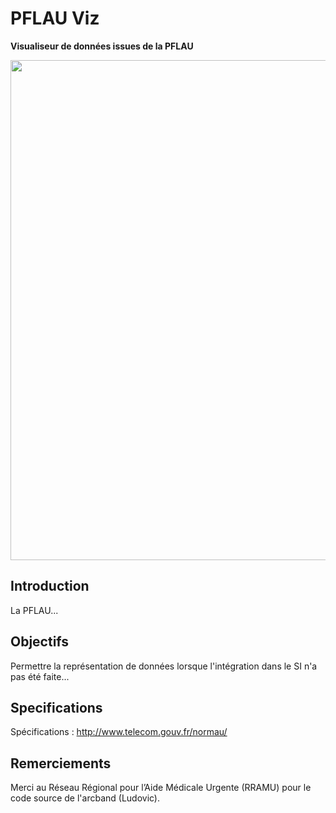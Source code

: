 # PFLAU Viz

**Visualiseur de données issues de la PFLAU**

<img src="/doc/images/header.png" width="800">

## Introduction

La PFLAU...

## Objectifs

Permettre la représentation de données lorsque l'intégration dans le SI n'a pas été faite...

## Specifications 

Spécifications : http://www.telecom.gouv.fr/normau/

## Remerciements

Merci au Réseau Régional pour l’Aide Médicale Urgente (RRAMU) pour le code source de l'arcband (Ludovic).  


